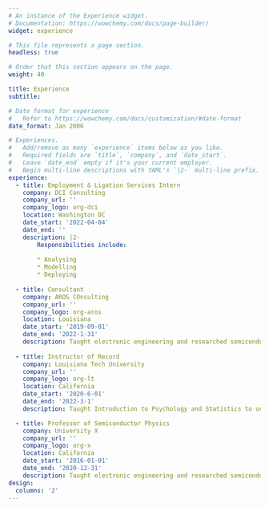 ```yaml
---
# An instance of the Experience widget.
# Documentation: https://wowchemy.com/docs/page-builder/
widget: experience

# This file represents a page section.
headless: true

# Order that this section appears on the page.
weight: 40

title: Experience
subtitle:

# Date format for experience
#   Refer to https://wowchemy.com/docs/customization/#date-format
date_format: Jan 2006

# Experiences.
#   Add/remove as many `experience` items below as you like.
#   Required fields are `title`, `company`, and `date_start`.
#   Leave `date_end` empty if it's your current employer.
#   Begin multi-line descriptions with YAML's `|2-` multi-line prefix.
experience:
  - title: Employment & Ligation Services Intern
    company: DCI Consulting
    company_url: ''
    company_logo: org-dci
    location: Washington DC
    date_start: '2022-04-04'
    date_end: ''
    description: |2-
        Responsibilities include:
        
        * Analysing
        * Modelling
        * Deploying
      
  - title: Consultant
    company: AROS COnsulting 
    company_url: ''
    company_logo: org-aros
    location: Louisiana
    date_start: '2019-09-01'
    date_end: '2022-1-31'
    description: Taught electronic engineering and researched semiconductor physics.
    
  - title: Instructor of Record
    company: Louisiana Tech University
    company_url: ''
    company_logo: org-lt
    location: California
    date_start: '2020-6-01'
    date_end: '2022-3-1'
    description: Taught Introduction to Psychology and Statistics to undergraduate classes.

  - title: Professor of Semiconductor Physics
    company: University X
    company_url: ''
    company_logo: org-x
    location: California
    date_start: '2016-01-01'
    date_end: '2020-12-31'
    description: Taught electronic engineering and researched semiconductor physics.
design:
  columns: '2'
---
```

